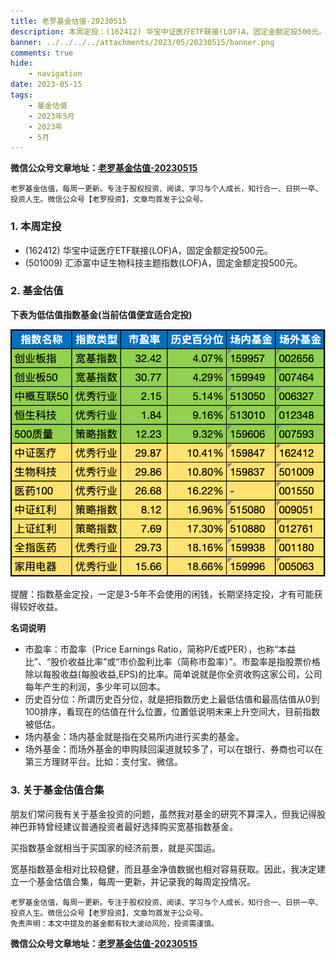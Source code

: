```yaml
---
title: 老罗基金估值-20230515
description: 本周定投：(162412) 华宝中证医疗ETF联接(LOF)A，固定金额定投500元。(501009) 汇添富中证生物科技主题指数(LOF)A，固定金额定投500元。
banner: ../../../../attachments/2023/05/20230515/banner.png
comments: true
hide:
    - navigation
date: 2023-05-15
tags:
    - 基金估值
    - 2023年5月
    - 2023年
    - 5月
---
```


__微信公众号文章地址：[老罗基金估值-20230515](https://mp.weixin.qq.com/s/vJCyKecJ7jjtUE_lt07zTw)__

```
老罗基金估值，每周一更新。专注于股权投资、阅读、学习与个人成长，知行合一、日拱一卒、投资人生。微信公众号【老罗投资】，文章均首发于公众号。
```

### 1. 本周定投

+ (162412) 华宝中证医疗ETF联接(LOF)A，固定金额定投500元。
+ (501009) 汇添富中证生物科技主题指数(LOF)A，固定金额定投500元。

### 2. 基金估值

**下表为低估值指数基金(当前估值便宜适合定投)**

![低估值指数基金(当前估值便宜适合定投)](../../../attachments/2023/05/20230515/1.png)

<p class="smile_curve_notice">
    提醒：指数基金定投，一定是3-5年不会使用的闲钱，长期坚持定投，才有可能获得较好收益。
</p>

**名词说明**

+ 市盈率：市盈率（Price Earnings Ratio，简称P/E或PER），也称“本益比”、“股价收益比率”或“市价盈利比率（简称市盈率）”。市盈率是指股票价格除以每股收益(每股收益,EPS)的比率。简单说就是你全资收购这家公司，公司每年产生的利润，多少年可以回本。
+ 历史百分位：所谓历史百分位，就是把指数历史上最低估值和最高估值从0到100排序，看现在的估值在什么位置，位置低说明未来上升空间大，目前指数被低估。
+ 场内基金：场内基金就是指在交易所内进行买卖的基金。
+ 场外基金：而场外基金的申购赎回渠道就较多了，可以在银行、券商也可以在第三方理财平台。比如：支付宝、微信。

### 3. 关于基金估值合集

朋友们常问我有关于基金投资的问题，虽然我对基金的研究不算深入，但我记得股神巴菲特曾经建议普通投资者最好选择购买宽基指数基金。

买指数基金就相当于买国家的经济前景，就是买国运。

宽基指数基金相对比较稳健，而且基金净值数据也相对容易获取。因此，我决定建立一个基金估值合集，每周一更新，并记录我的每周定投情况。

```
老罗基金估值，每周一更新。专注于股权投资、阅读、学习与个人成长，知行合一、日拱一卒、投资人生。微信公众号【老罗投资】，文章均首发于公众号。
免责声明：本文中提及的基金都有较大波动风险，投资需谨慎。
```

__微信公众号文章地址：[老罗基金估值-20230515](https://mp.weixin.qq.com/s/vJCyKecJ7jjtUE_lt07zTw)__